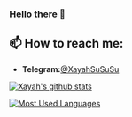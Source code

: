 ### Hello there 👋

<!--
**XayahSuSuSu/XayahSuSuSu** is a ✨ _special_ ✨ repository because its `README.md` (this file) appears on your GitHub profile.

Here are some ideas to get you started:

- 🔭 I’m currently working on ...
- 🌱 I’m currently learning ...
- 👯 I’m looking to collaborate on ...
- 🤔 I’m looking for help with ...
- 💬 Ask me about ...
- 😄 Pronouns: ...
- ⚡ Fun fact: ...
-->
## 📫 **How to reach me:**  
- **Telegram:**[@XayahSuSuSu](https://t.me/XayahSuSuSu)

[![Xayah's github stats](https://github-readme-stats.vercel.app/api?username=XayahSuSuSu&count_private=true)](https://github.com/anuraghazra/github-readme-stats)

[![Most Used Languages](https://github-readme-stats.vercel.app/api/top-langs/?username=XayahSuSuSu)](https://github.com/anuraghazra/github-readme-stats)
